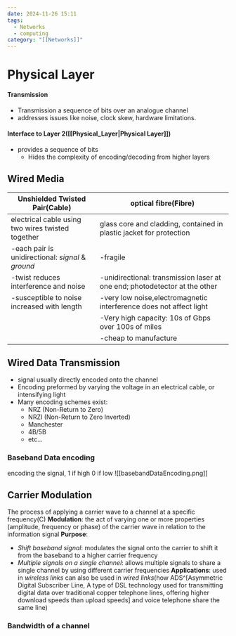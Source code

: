 ```yaml
---
date: 2024-11-26 15:11
tags:
  - Networks
  - computing
category: "[[Networks]]"
---
```

# Physical Layer
#### Transmission 
- Transmission a sequence of bits over an analogue channel
- addresses issues like noise, clock skew, hardware limitations.
#### Interface to Layer 2([[Physical_Layer|Physical Layer]])
- provides a sequence of bits
	- Hides the complexity of encoding/decoding from higher layers

## Wired Media

| Unshielded Twisted Pair(Cable)                    | optical fibre(Fibre)                                                       |
| ------------------------------------------------- | -------------------------------------------------------------------------- |
| electrical cable using two wires twisted together | glass core and cladding, contained in plastic jacket for protection        |
| -each pair is unidirectional: *signal* & *ground* | -fragile                                                                   |
| -twist reduces interference and noise             | -unidirectional: transmission laser at one end; photodetector at the other |
| -susceptible to noise increased with length       | -very low noise,electromagnetic interference does not affect light         |
|                                                   | -Very high capacity: 10s of Gbps over 100s of miles                        |
|                                                   | -cheap to manufacture                                                      |
## Wired Data Transmission
- signal usually directly encoded onto the channel
- Encoding preformed by varying the voltage in an electrical cable, or intensifying light 
- Many encoding schemes exist:
	- NRZ (Non-Return to Zero)
	- NRZI (Non-Return to Zero Inverted)
	- Manchester
	- 4B/5B
	- etc...
### Baseband Data encoding
encoding the signal, 1 if high 0 if low
![[basebandDataEncoding.png]]

## Carrier Modulation
The process of applying a carrier wave to a channel at a specific frequency(C)
**Modulation**: the act of varying one or more properties (amplitude, frequency or phase) of the carrier wave in relation to the information signal
**Purpose**: 
- *Shift baseband signal*: modulates the signal onto the carrier to shift it from the baseband to a higher carrier frequency
- *Multiple signals on a single channel*: allows multiple signals to share a single channel by using different carrier frequencies
**Applications**:
used in *wireless links*
can also be used in *wired links*(how ADS^[Asymmetric Digital Subscriber Line, A type of DSL technology used for transmitting digital data over traditional copper telephone lines, offering higher download speeds than upload speeds] and voice telephone share the same line)

### Bandwidth of a channel
